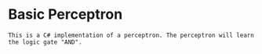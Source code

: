 # Basic Perceptron

```
This is a C# implementation of a perceptron. The perceptron will learn the logic gate "AND".
```
